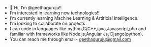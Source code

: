 - 👋 Hi, I’m @geethaguruju!!
- I’m interested in learning new technologies!!
- I’m currently learning Machine Learning & Artificial Intelligence.
- I’m looking to collaborate on projects . 
- I can code in languages like python,C/C++,java,Javascript,php and familiar with frameworks like Node.js,Angular Js, Django(python).
- You can reach me through email- geethaguruju@gmail.com

<!---
geethaguruju/geethaguruju is a ✨ special ✨ repository because its `README.md` (this file) appears on your GitHub profile.
You can click the Preview link to take a look at your changes.
--->
